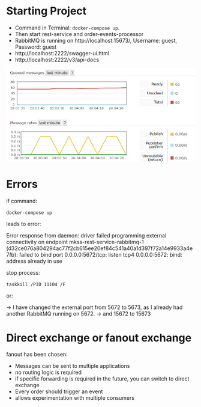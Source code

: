 # Starting Project
- Command in Terminal: ```docker-compose up```.
- Then start rest-service and order-events-processor
- RabbitMQ is running on http://localhost:15673/, Username: guest, Password: guest
- http://localhost:2222/swagger-ui.html
- http://localhost:2222/v3/api-docs

![img.png](img.png)

# Errors

if command:
```
docker-compose up
```
leads to error: 

Error response from daemon: driver failed programming external connectivity on endpoint mkss-rest-service-rabbitmq-1 (d32ce076a804294ac77f2cb615ee20ef84c541a40a1d397f72a14e9933a4e7fb): failed to bind port 0.0.0.0:5672/tcp: listen tcp4 0.0.0.0:5672: bind: address already in use

stop process:
```
taskkill /PID 11104 /F

```

or:

-> I have changed the external port from 5672 to 5673, as I already had another RabbitMQ running on 5672.
-> and 15672 to 15673

# Direct exchange or fanout exchange
fanout has been chosen:
- Messages can be sent to multiple applications
- no routing logic is required
- if specific forwarding is required in the future, you can switch to direct exchange
- Every order should trigger an event
- allows experimentation with multiple consumers